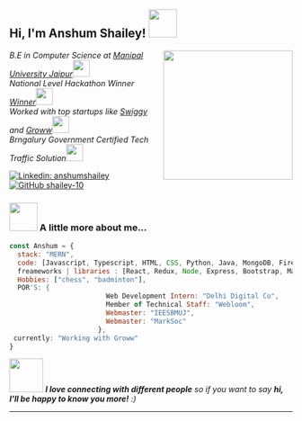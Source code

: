 <h2> Hi, I'm Anshum Shailey!  <img src="https://media.giphy.com/media/mGcNjsfWAjY5AEZNw6/giphy.gif" width="50"></h2>
<img align='right' src="https://miro.medium.com/max/1400/0*C-cPP9D2MIyeexAT.gif" width="230">
<p><em> B.E in Computer Science at <a href="https://jaipur.manipal.edu/">Manipal University Jaipur</a><img src="https://media.giphy.com/media/fYSnHlufseco8Fh93Z/giphy.gif" width="30"></br> National Level Hackathon Winner <a href="https://skillenza.com/challenge/bengaluru-moving-hackathon">Winner</a><img src="https://media4.giphy.com/media/IauL6LvGNlT3ffhcqq/giphy.gif?cid=790b7611jvg3kjwlatr4u5fg01ob0w3ifnngqgqruyzekghb&rid=giphy.gif&ct=s" width="30"> 
  </br> Worked with top startups like <a href="https://www.swiggy.com/">Swiggy</a> and <a href="https://groww.in/">Groww</a><img src="https://media.giphy.com/media/WUlplcMpOCEmTGBtBW/giphy.gif" width="30"> 
  </br>Brngalury Government Certified Tech Traffic Solution<img src="https://media1.giphy.com/media/sT7eMIqUXhxmitU5Xj/giphy.gif?cid=ecf05e47o6l000juyk3z0a11hr71m8nfxz0x0egqwzshx2ph&rid=giphy.gif&ct=s" width="30"> 
  
  
  
</em></p>

[![Linkedin: anshumshailey](https://img.shields.io/badge/-anshumshailey-blue?style=flat-square&logo=Linkedin&logoColor=white&link=https://www.linkedin.com/in/anshumshailey/)](https://www.linkedin.com/in/anshumshailey/)
[![GitHub shailey-10](https://img.shields.io/github/followers/thaiane?label=follow&style=social)](https://github.com/shailey-10)


### <img src="https://media.giphy.com/media/VgCDAzcKvsR6OM0uWg/giphy.gif" width="50"> A little more about me...  

```javascript
const Anshum = {
  stack: "MERN",
  code: [Javascript, Typescript, HTML, CSS, Python, Java, MongoDB, Firebase],
  freameworks | libraries : [React, Redux, Node, Express, Bootstrap, Material UI, GIT],
  Hobbies: ["chess", "badminton"],
  POR'S: {
                        Web Development Intern: "Delhi Digital Co",
                        Member of Technical Staff: "Webloom",
                        Webmaster: "IEESBMUJ",
                        Webmaster: "MarkSoc"
                      },
 currently: "Working with Groww"
}
```

<img src="https://media.giphy.com/media/LnQjpWaON8nhr21vNW/giphy.gif" width="60"> <em><b>I love connecting with different people</b> so if you want to say <b>hi, I'll be happy to know you more!</b> :)</em>

---

